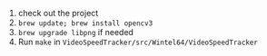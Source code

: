 1. check out the project
1. `brew update; brew install opencv3`
1. `brew upgrade libpng` if needed
1. Run `make` in `VideoSpeedTracker/src/Wintel64/VideoSpeedTracker`
